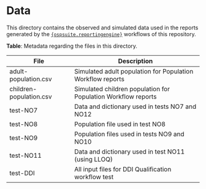 # Data

This directory contains the observed and simulated data used in the reports generated by the [`{ospsuite.reportingengine}`](https://www.open-systems-pharmacology.org/OSPSuite.ReportingEngine) workflows of this repository.

__Table__: Metadata regarding the files in this directory.

|File | Description |
|-----|-------------|
|adult-population.csv|Simulated adult population for Population Workflow reports|
|children-population.csv|Simulated children population for Population Workflow reports|
|test-NO7| Data and dictionary used in tests NO7 and NO12|
|test-NO8| Population file used in test NO8|
|test-NO9| Population files used in tests NO9 and NO10|
|test-NO11| Data and dictionary used in test NO11 (using LLOQ)|
|test-DDI| All input files for DDI Qualification workflow test|

